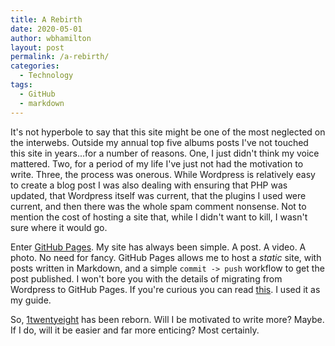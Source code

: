```yaml
---
title: A Rebirth
date: 2020-05-01
author: wbhamilton
layout: post
permalink: /a-rebirth/
categories:
  - Technology
tags:
  - GitHub
  - markdown
---
```

It's not hyperbole to say that this site might be one of the most neglected on the interwebs. Outside my annual top five albums posts I've not touched this site in years...for a number of reasons. One, I just didn't think my voice mattered. Two, for a period of my life I've just not had the motivation to write. Three, the process was onerous. While Wordpress is relatively easy to create a blog post I was also dealing with ensuring that PHP was updated, that Wordpress itself was current, that the plugins I used were current, and then there was the whole spam comment nonsense. Not to mention the cost of hosting a site that, while I didn't want to kill, I wasn't sure where it would go.

Enter [GitHub Pages](https://pages.github.com/). My site has always been simple. A post. A video. A photo. No need for fancy. GitHub Pages allows me to host a *static* site, with posts written in Markdown, and a simple `commit -> push` workflow to get the post published. I won't bore you with the details of migrating from Wordpress to GitHub Pages. If you're curious you can read [this](https://girliemac.com/blog/2013/12/27/wordpress-to-jekyll/). I used it as my guide.

So, [1twentyeight](https://1twentyeight.com) has been reborn. Will I be motivated to write more? Maybe. If I do, will it be easier and far more enticing? Most certainly.